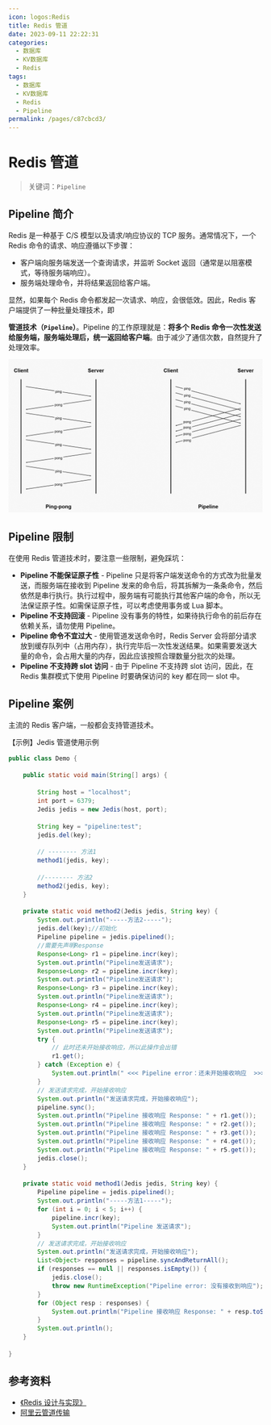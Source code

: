 ```yaml
---
icon: logos:Redis
title: Redis 管道
date: 2023-09-11 22:22:31
categories:
  - 数据库
  - KV数据库
  - Redis
tags:
  - 数据库
  - KV数据库
  - Redis
  - Pipeline
permalink: /pages/c87cbcd3/
---
```


# Redis 管道

> 关键词：`Pipeline`

## Pipeline 简介

Redis 是一种基于 C/S 模型以及请求/响应协议的 TCP 服务。通常情况下，一个 Redis 命令的请求、响应遵循以下步骤：

- 客户端向服务端发送一个查询请求，并监听 Socket 返回（通常是以阻塞模式，等待服务端响应）。
- 服务端处理命令，并将结果返回给客户端。

显然，如果每个 Redis 命令都发起一次请求、响应，会很低效。因此，Redis 客户端提供了一种批量处理技术，即

**管道技术（`Pipeline`）**。Pipeline 的工作原理就是：**将多个 Redis 命令一次性发送给服务端，服务端处理后，统一返回给客户端**。由于减少了通信次数，自然提升了处理效率。

![](https://raw.githubusercontent.com/dunwu/images/master/snap/202503272224006.jpg)

## Pipeline 限制

在使用 Redis 管道技术时，要注意一些限制，避免踩坑：

- **Pipeline 不能保证原子性** - Pipeline 只是将客户端发送命令的方式改为批量发送，而服务端在接收到 Pipeline 发来的命令后，将其拆解为一条条命令，然后依然是串行执行。执行过程中，服务端有可能执行其他客户端的命令，所以无法保证原子性。如需保证原子性，可以考虑使用事务或 Lua 脚本。
- **Pipeline 不支持回滚** - Pipeline 没有事务的特性，如果待执行命令的前后存在依赖关系，请勿使用 Pipeline。
- **Pipeline 命令不宜过大** - 使用管道发送命令时，Redis Server 会将部分请求放到缓存队列中（占用内存），执行完毕后一次性发送结果。如果需要发送大量的命令，会占用大量的内存，因此应该按照合理数量分批次的处理。
- **Pipeline 不支持跨 slot 访问** - 由于 Pipeline 不支持跨 slot 访问，因此，在 Redis 集群模式下使用 Pipeline 时要确保访问的 key 都在同一 slot 中。

## Pipeline 案例

主流的 Redis 客户端，一般都会支持管道技术。

【示例】Jedis 管道使用示例

```java
public class Demo {

    public static void main(String[] args) {

        String host = "localhost";
        int port = 6379;
        Jedis jedis = new Jedis(host, port);

        String key = "pipeline:test";
        jedis.del(key);

        // -------- 方法1
        method1(jedis, key);

        //-------- 方法2
        method2(jedis, key);
    }

    private static void method2(Jedis jedis, String key) {
        System.out.println("-----方法2-----");
        jedis.del(key);//初始化
        Pipeline pipeline = jedis.pipelined();
        //需要先声明Response
        Response<Long> r1 = pipeline.incr(key);
        System.out.println("Pipeline发送请求");
        Response<Long> r2 = pipeline.incr(key);
        System.out.println("Pipeline发送请求");
        Response<Long> r3 = pipeline.incr(key);
        System.out.println("Pipeline发送请求");
        Response<Long> r4 = pipeline.incr(key);
        System.out.println("Pipeline发送请求");
        Response<Long> r5 = pipeline.incr(key);
        System.out.println("Pipeline发送请求");
        try {
            // 此时还未开始接收响应，所以此操作会出错
            r1.get();
        } catch (Exception e) {
            System.out.println(" <<< Pipeline error：还未开始接收响应  >>> ");
        }
        // 发送请求完成，开始接收响应
        System.out.println("发送请求完成，开始接收响应");
        pipeline.sync();
        System.out.println("Pipeline 接收响应 Response: " + r1.get());
        System.out.println("Pipeline 接收响应 Response: " + r2.get());
        System.out.println("Pipeline 接收响应 Response: " + r3.get());
        System.out.println("Pipeline 接收响应 Response: " + r4.get());
        System.out.println("Pipeline 接收响应 Response: " + r5.get());
        jedis.close();
    }

    private static void method1(Jedis jedis, String key) {
        Pipeline pipeline = jedis.pipelined();
        System.out.println("-----方法1-----");
        for (int i = 0; i < 5; i++) {
            pipeline.incr(key);
            System.out.println("Pipeline 发送请求");
        }
        // 发送请求完成，开始接收响应
        System.out.println("发送请求完成，开始接收响应");
        List<Object> responses = pipeline.syncAndReturnAll();
        if (responses == null || responses.isEmpty()) {
            jedis.close();
            throw new RuntimeException("Pipeline error: 没有接收到响应");
        }
        for (Object resp : responses) {
            System.out.println("Pipeline 接收响应 Response: " + resp.toString());
        }
        System.out.println();
    }

}
```

## 参考资料

- [《Redis 设计与实现》](https://item.jd.com/11486101.html)
- [阿里云管道传输](https://help.aliyun.com/zh/redis/use-cases/use-pipelining-to-batch-issue-commands?spm=a2c4g.11186623.0.0.1c193393SEIu92)